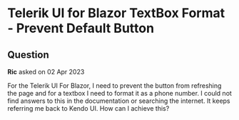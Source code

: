# Telerik UI for Blazor TextBox Format - Prevent Default Button

## Question

**Ric** asked on 02 Apr 2023

For the Telerik UI For Blazor, I need to prevent the button from refreshing the page and for a textbox I need to format it as a phone number. I could not find answers to this in the documentation or searching the internet. It keeps referring me back to Kendo UI. How can I achieve this?
